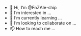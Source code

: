 - 👋 Hi, I’m @FnZAle-ship
- 👀 I’m interested in ...
- 🌱 I’m currently learning ...
- 💞️ I’m looking to collaborate on ...
- 📫 How to reach me ...

<!---
FnZAle-ship/FnZAle-ship is a ✨ special ✨ repository because its `README.md` (this file) appears on your GitHub profile.
You can click the Preview link to take a look at your changes.
--->
